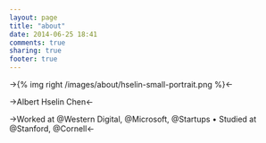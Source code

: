 ```yaml
---
layout: page
title: "about"
date: 2014-06-25 18:41
comments: true
sharing: true
footer: true
---
```


->{% img right /images/about/hselin-small-portrait.png %}<-

->Albert Hselin Chen<-

->Worked at @Western Digital, @Microsoft, @Startups • Studied at @Stanford, @Cornell<-
